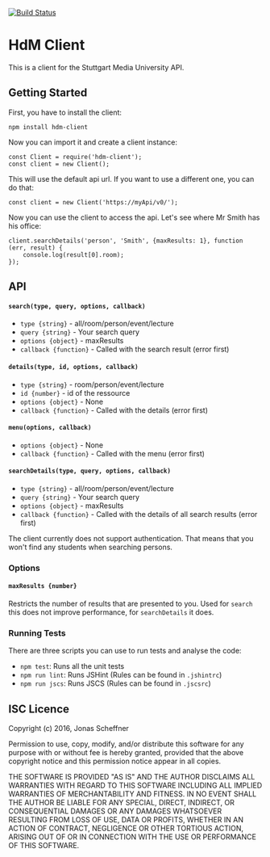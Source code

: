 [![Build Status](http://ec2-35-156-28-255.eu-central-1.compute.amazonaws.com/jenkins/buildStatus/icon?job=chatbot/client-tests)](http://ec2-35-156-28-255.eu-central-1.compute.amazonaws.com/jenkins/job/chatbot/job/client-tests/)

# HdM Client #

This is a client for the Stuttgart Media University API.

## Getting Started ##

First, you have to install the client:
```
npm install hdm-client
```

Now you can import it and create a client instance:
```
const Client = require('hdm-client');
const client = new Client();
```

This will use the default api url. If you want to use a different one, you can do that:
```
const client = new Client('https://myApi/v0/');
```

Now you can use the client to access the api. Let's see where Mr Smith has his office:

```
client.searchDetails('person', 'Smith', {maxResults: 1}, function (err, result) {
    console.log(result[0].room);
});
```

## API ##

#### `search(type, query, options, callback)` ####
- `type {string}` - all/room/person/event/lecture
- `query {string}` - Your search query
- `options {object}` - maxResults
- `callback {function}` - Called with the search result (error first)  

#### `details(type, id, options, callback)` ####
- `type {string}` - room/person/event/lecture
- `id {number}` - id of the ressource
- `options {object}` - None
- `callback {function}` - Called with the details (error first)

#### `menu(options, callback)` ####
- `options {object}` - None
- `callback {function}` - Called with the menu (error first)

#### `searchDetails(type, query, options, callback)` ####
- `type {string}` - all/room/person/event/lecture
- `query {string}` - Your search query
- `options {object}` - maxResults
- `callback {function}` - Called with the details of all search results (error first)

The client currently does not support authentication. That means that you won't find any students when searching persons.

### Options ###
#### `maxResults {number}` ####
Restricts the number of results that are presented to you. Used for `search` this does not improve performance, for `searchDetails` it does.

### Running Tests ###

There are three scripts you can use to run tests and analyse the code:

- `npm test`: Runs all the unit tests
- `npm run lint`: Runs JSHint (Rules can be found in `.jshintrc`)
- `npm run jscs`: Runs JSCS (Rules can be found in `.jscsrc`)

## ISC Licence ##

Copyright (c) 2016, Jonas Scheffner

Permission to use, copy, modify, and/or distribute this software for any purpose with or without fee is hereby granted, provided that the above copyright notice and this permission notice appear in all copies.

THE SOFTWARE IS PROVIDED "AS IS" AND THE AUTHOR DISCLAIMS ALL WARRANTIES WITH REGARD TO THIS SOFTWARE INCLUDING ALL IMPLIED WARRANTIES OF MERCHANTABILITY AND FITNESS. IN NO EVENT SHALL THE AUTHOR BE LIABLE FOR ANY SPECIAL, DIRECT, INDIRECT, OR CONSEQUENTIAL DAMAGES OR ANY DAMAGES WHATSOEVER RESULTING FROM LOSS OF USE, DATA OR PROFITS, WHETHER IN AN ACTION OF CONTRACT, NEGLIGENCE OR OTHER TORTIOUS ACTION, ARISING OUT OF OR IN CONNECTION WITH THE USE OR PERFORMANCE OF THIS SOFTWARE.